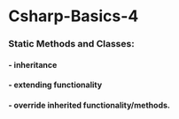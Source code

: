 # Csharp-Basics-4

### Static Methods and Classes: 
#### - inheritance
#### - extending functionality
#### - override inherited functionality/methods.

